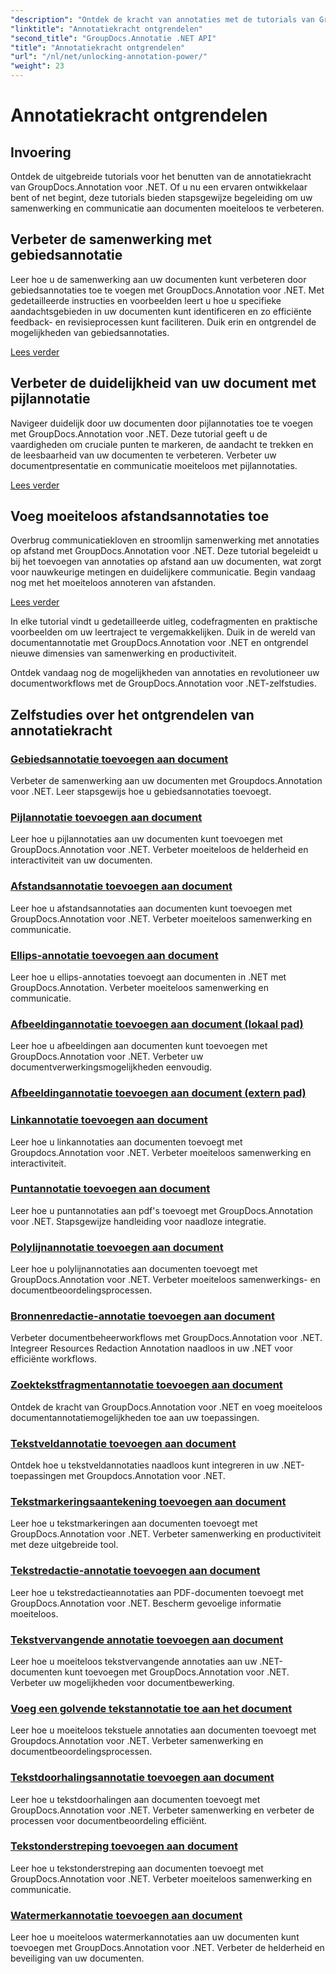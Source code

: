 ```yaml
---
"description": "Ontdek de kracht van annotaties met de tutorials van GroupDocs.Annotation voor .NET. Leer stap voor stap hoe u verschillende annotaties kunt toevoegen en de samenwerking moeiteloos kunt verbeteren."
"linktitle": "Annotatiekracht ontgrendelen"
"second_title": "GroupDocs.Annotatie .NET API"
"title": "Annotatiekracht ontgrendelen"
"url": "/nl/net/unlocking-annotation-power/"
"weight": 23
---
```


# Annotatiekracht ontgrendelen

## Invoering

Ontdek de uitgebreide tutorials voor het benutten van de annotatiekracht van GroupDocs.Annotation voor .NET. Of u nu een ervaren ontwikkelaar bent of net begint, deze tutorials bieden stapsgewijze begeleiding om uw samenwerking en communicatie aan documenten moeiteloos te verbeteren.

## Verbeter de samenwerking met gebiedsannotatie

Leer hoe u de samenwerking aan uw documenten kunt verbeteren door gebiedsannotaties toe te voegen met GroupDocs.Annotation voor .NET. Met gedetailleerde instructies en voorbeelden leert u hoe u specifieke aandachtsgebieden in uw documenten kunt identificeren en zo efficiënte feedback- en revisieprocessen kunt faciliteren. Duik erin en ontgrendel de mogelijkheden van gebiedsannotaties.

[Lees verder](./add-area-annotation/)

## Verbeter de duidelijkheid van uw document met pijlannotatie

Navigeer duidelijk door uw documenten door pijlannotaties toe te voegen met GroupDocs.Annotation voor .NET. Deze tutorial geeft u de vaardigheden om cruciale punten te markeren, de aandacht te trekken en de leesbaarheid van uw documenten te verbeteren. Verbeter uw documentpresentatie en communicatie moeiteloos met pijlannotaties.

[Lees verder](./add-arrow-annotation/)

## Voeg moeiteloos afstandsannotaties toe

Overbrug communicatiekloven en stroomlijn samenwerking met annotaties op afstand met GroupDocs.Annotation voor .NET. Deze tutorial begeleidt u bij het toevoegen van annotaties op afstand aan uw documenten, wat zorgt voor nauwkeurige metingen en duidelijkere communicatie. Begin vandaag nog met het moeiteloos annoteren van afstanden.

[Lees verder](./add-distance-annotation/)

In elke tutorial vindt u gedetailleerde uitleg, codefragmenten en praktische voorbeelden om uw leertraject te vergemakkelijken. Duik in de wereld van documentannotatie met GroupDocs.Annotation voor .NET en ontgrendel nieuwe dimensies van samenwerking en productiviteit.

Ontdek vandaag nog de mogelijkheden van annotaties en revolutioneer uw documentworkflows met de GroupDocs.Annotation voor .NET-zelfstudies.

## Zelfstudies over het ontgrendelen van annotatiekracht
### [Gebiedsannotatie toevoegen aan document](./add-area-annotation/)
Verbeter de samenwerking aan uw documenten met Groupdocs.Annotation voor .NET. Leer stapsgewijs hoe u gebiedsannotaties toevoegt.
### [Pijlannotatie toevoegen aan document](./add-arrow-annotation/)
Leer hoe u pijlannotaties aan uw documenten kunt toevoegen met GroupDocs.Annotation voor .NET. Verbeter moeiteloos de helderheid en interactiviteit van uw documenten.
### [Afstandsannotatie toevoegen aan document](./add-distance-annotation/)
Leer hoe u afstandsannotaties aan documenten kunt toevoegen met GroupDocs.Annotation voor .NET. Verbeter moeiteloos samenwerking en communicatie.
### [Ellips-annotatie toevoegen aan document](./add-ellipse-annotation/)
Leer hoe u ellips-annotaties toevoegt aan documenten in .NET met GroupDocs.Annotation. Verbeter moeiteloos samenwerking en communicatie.
### [Afbeeldingannotatie toevoegen aan document (lokaal pad)](./add-image-annotation-local-path/)
Leer hoe u afbeeldingen aan documenten kunt toevoegen met GroupDocs.Annotation voor .NET. Verbeter uw documentverwerkingsmogelijkheden eenvoudig.
### [Afbeeldingannotatie toevoegen aan document (extern pad)](./add-image-annotation-remote-path/)
### [Linkannotatie toevoegen aan document](./add-link-annotation/)
Leer hoe u linkannotaties aan documenten toevoegt met Groupdocs.Annotation voor .NET. Verbeter moeiteloos samenwerking en interactiviteit.
### [Puntannotatie toevoegen aan document](./add-point-annotation/)
Leer hoe u puntannotaties aan pdf's toevoegt met GroupDocs.Annotation voor .NET. Stapsgewijze handleiding voor naadloze integratie.
### [Polylijnannotatie toevoegen aan document](./add-polyline-annotation/)
Leer hoe u polylijnannotaties aan documenten toevoegt met GroupDocs.Annotation voor .NET. Verbeter moeiteloos samenwerkings- en documentbeoordelingsprocessen.
### [Bronnenredactie-annotatie toevoegen aan document](./add-resources-redaction-annotation/)
Verbeter documentbeheerworkflows met GroupDocs.Annotation voor .NET. Integreer Resources Redaction Annotation naadloos in uw .NET voor efficiënte workflows.
### [Zoektekstfragmentannotatie toevoegen aan document](./add-search-text-fragment-annotation/)
Ontdek de kracht van GroupDocs.Annotation voor .NET en voeg moeiteloos documentannotatiemogelijkheden toe aan uw toepassingen.
### [Tekstveldannotatie toevoegen aan document](./add-text-field-annotation/)
Ontdek hoe u tekstveldannotaties naadloos kunt integreren in uw .NET-toepassingen met Groupdocs.Annotation voor .NET.
### [Tekstmarkeringsaantekening toevoegen aan document](./add-text-highlight-annotation/)
Leer hoe u tekstmarkeringen aan documenten toevoegt met GroupDocs.Annotation voor .NET. Verbeter samenwerking en productiviteit met deze uitgebreide tool.
### [Tekstredactie-annotatie toevoegen aan document](./add-text-redaction-annotation/)
Leer hoe u tekstredactieannotaties aan PDF-documenten toevoegt met GroupDocs.Annotation voor .NET. Bescherm gevoelige informatie moeiteloos.
### [Tekstvervangende annotatie toevoegen aan document](./add-text-replacement-annotation/)
Leer hoe u moeiteloos tekstvervangende annotaties aan uw .NET-documenten kunt toevoegen met GroupDocs.Annotation voor .NET. Verbeter uw mogelijkheden voor documentbewerking.
### [Voeg een golvende tekstannotatie toe aan het document](./add-text-squiggly-annotation/)
Leer hoe u moeiteloos tekstuele annotaties aan documenten toevoegt met Groupdocs.Annotation voor .NET. Verbeter samenwerking en documentbeoordelingsprocessen.
### [Tekstdoorhalingsannotatie toevoegen aan document](./add-text-strikeout-annotation/)
Leer hoe u tekstdoorhalingen aan documenten toevoegt met GroupDocs.Annotation voor .NET. Verbeter samenwerking en verbeter de processen voor documentbeoordeling efficiënt.
### [Tekstonderstreping toevoegen aan document](./add-text-underline-annotation/)
Leer hoe u tekstonderstreping aan documenten toevoegt met GroupDocs.Annotation voor .NET. Verbeter moeiteloos samenwerking en communicatie.
### [Watermerkannotatie toevoegen aan document](./add-watermark-annotation/)
Leer hoe u moeiteloos watermerkannotaties aan uw documenten kunt toevoegen met GroupDocs.Annotation voor .NET. Verbeter de helderheid en beveiliging van uw documenten.